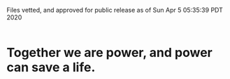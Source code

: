 Files vetted, and approved for public release as of Sun Apr  5 05:35:39 PDT 2020<br><br><h1>Together we are power, and power can save a life.</h1>
